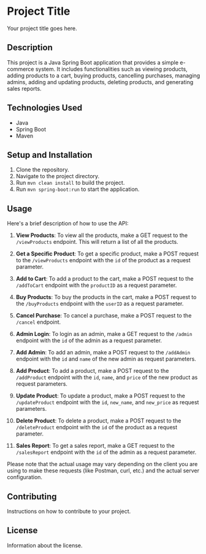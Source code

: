 # Project Title

Your project title goes here.

## Description

This project is a Java Spring Boot application that provides a simple e-commerce system. It includes functionalities such as viewing products, adding products to a cart, buying products, cancelling purchases, managing admins, adding and updating products, deleting products, and generating sales reports.

## Technologies Used

- Java
- Spring Boot
- Maven

## Setup and Installation

1. Clone the repository.
2. Navigate to the project directory.
3. Run `mvn clean install` to build the project.
4. Run `mvn spring-boot:run` to start the application.

## Usage

Here's a brief description of how to use the API:

1. **View Products**: To view all the products, make a GET request to the `/viewProducts` endpoint. This will return a list of all the products.

2. **Get a Specific Product**: To get a specific product, make a POST request to the `/viewProducts` endpoint with the `id` of the product as a request parameter.

3. **Add to Cart**: To add a product to the cart, make a POST request to the `/addToCart` endpoint with the `productID` as a request parameter.

4. **Buy Products**: To buy the products in the cart, make a POST request to the `/buyProducts` endpoint with the `userID` as a request parameter.

5. **Cancel Purchase**: To cancel a purchase, make a POST request to the `/cancel` endpoint.

6. **Admin Login**: To login as an admin, make a GET request to the `/admin` endpoint with the `id` of the admin as a request parameter.

7. **Add Admin**: To add an admin, make a POST request to the `/addAdmin` endpoint with the `id` and `name` of the new admin as request parameters.

8. **Add Product**: To add a product, make a POST request to the `/addProduct` endpoint with the `id`, `name`, and `price` of the new product as request parameters.

9. **Update Product**: To update a product, make a POST request to the `/updateProduct` endpoint with the `id`, `new_name`, and `new_price` as request parameters.

10. **Delete Product**: To delete a product, make a POST request to the `/deleteProduct` endpoint with the `id` of the product as a request parameter.

11. **Sales Report**: To get a sales report, make a GET request to the `/salesReport` endpoint with the `id` of the admin as a request parameter.

Please note that the actual usage may vary depending on the client you are using to make these requests (like Postman, curl, etc.) and the actual server configuration.

## Contributing

Instructions on how to contribute to your project.

## License

Information about the license.